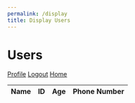 ```yaml
---
permalink: /display
title: Display Users
---
```


<html>
    <head>
        <style>
            .darkmode {
                background: #252525;
                color: #ffffff;
            }
            .lightmode {
                background: #ffffff;
                color: #000000;
            }
        </style>
        <link id="theme-style" rel="stylesheet" type="text/css" href="assets/css/style.css">
    </head>
    <body>
        <h1>Users</h1>
        <a href="/profile">Profile</a>
        <a href="/logout">Logout</a>
        <a href="/">Home</a>
        <table>
            <thead>
            <tr>
              <th>Name</th>
              <th>ID</th>
              <th>Age</th>
              <th>Phone Number</th>
            </tr>
            </thead>
            <tbody id="result">
            </tbody>
        </table>
        <!-- <script type="module" src="/static/js/api/config.js"></script> -->
        <script>
          // import { uri } from '/static/js/api/config.js';
          const url = 'https://atlas.stu.nighthawkcodingsociety.com/api/users/';
          const authurl = 'https://atlas.stu.nighthawkcodingsociety.com/api/users/authenticate';
          const userAuthBody = window.localStorage.getItem('userBody')
          // prepare HTML result container for new output
          const resultContainer = document.getElementById("result");
          // // Assuming you have some form of credentials to send
          // const credentials = {
          //     username: document.getElementById('username').value,
          //     uid: document.getElementById('uid').value,
          //     password: document.getElementById('password').value
          // };
          const authrequestOptions = {
              method: 'POST',
              headers: { 'Content-Type': 'application/json' },
              credentials: 'include',
              body: JSON.stringify(userAuthBody)
          };
          const requestOptions = {
              method: 'GET',
              credentials: 'include'
          };
          if (!userAuthBody) {
            console.log("User Authentication Failed");
            window.location.href = "http://localhost:8090/AtlasIndex/403";
          } else {
            fetch(authurl, authrequestOptions)
              .then(response => response.json())
              .then(data => {
                console.log(data);
                //if (data.error == "Unauthorized"){
                //window.location.href = "http://localhost:8090/AtlasIndex/403";}
                fetch(url, requestOptions)
                  .then(response => response.json())
                  .then(data => {
                    console.log(data);
                    data.forEach(user => {
                      const tr = document.createElement("tr");
                      tr.innerHTML = `
                        <td>${user.name}</td>
                        <td>${user.uid}</td>
                        <td>${user.age}</td>
                        <td>${user.pnum}</td>
                      `;
                      resultContainer.appendChild(tr);
                    });
                  })
              })
              .catch(err => {
              console.log(err);
              console.log("User Authentication Failed");
              console.log(userAuthBody);
              //window.location.href = "/register";
              });
            }
        </script>
        <script>
            var darkMode = false;
            window.onload = function() {
                var themeStyle = document.getElementById('theme-style');
                var body = document.body;
                var storedTheme = localStorage.getItem('theme');
                if (storedTheme === 'dark') {
                    themeStyle.href = "assets/css/dark.css";
                    body.classList.remove('lightmode');
                    body.classList.add('darkmode');
                } else {
                    themeStyle.href = "assets/css/style.css";
                    body.classList.remove('darkmode');
                    body.classList.add('lightmode');
                }
            }
        </script>
    </body>
</html>